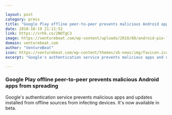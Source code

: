 ```yaml
---

layout: post
category: press
title: "Google Play offline peer-to-peer prevents malicious Android apps from spreading"
date: 2018-10-19 21:11:52
link: https://vrhk.co/2NOTgC3
image: https://venturebeat.com/wp-content/uploads/2018/08/android-pie-logo.jpg?fit=3000%2C1500&strip=all
domain: venturebeat.com
author: "VentureBeat"
icon: https://venturebeat.com/wp-content/themes/vb-news/img/favicon.ico
excerpt: "Google's authentication service prevents malicious apps and updates installed from offline sources from infecting devices. It's now available in beta."

---
```


### Google Play offline peer-to-peer prevents malicious Android apps from spreading

Google's authentication service prevents malicious apps and updates installed from offline sources from infecting devices. It's now available in beta.